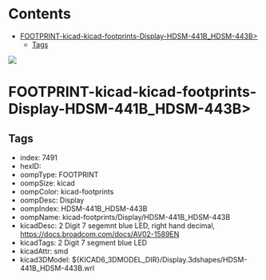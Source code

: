 



Contents
========

* [FOOTPRINT-kicad-kicad-footprints-Display-HDSM-441B_HDSM-443B>](#footprint-kicad-kicad-footprints-display-hdsm-441b_hdsm-443b)
	* [Tags](#tags)
  
![][im]
# FOOTPRINT-kicad-kicad-footprints-Display-HDSM-441B_HDSM-443B>

## Tags

- index: 7491
- hexID: 
- oompType: FOOTPRINT
- oompSize: kicad
- oompColor: kicad-footprints
- oompDesc: Display
- oompIndex: HDSM-441B_HDSM-443B
- oompName: kicad-footprints/Display/HDSM-441B_HDSM-443B
- kicadDesc: 2 Digit 7 segemnt blue LED, right hand decimal, https://docs.broadcom.com/docs/AV02-1589EN
- kicadTags: 2 Digit 7 segment blue LED
- kicadAttr: smd
- kicad3DModel: ${KICAD6_3DMODEL_DIR}/Display.3dshapes/HDSM-441B_HDSM-443B.wrl



[im]: image.png
